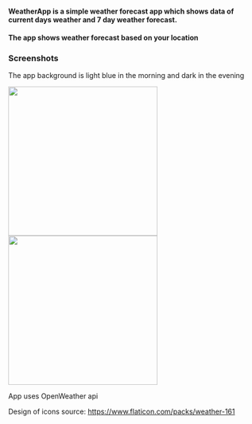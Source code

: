 #### WeatherApp is a simple weather forecast app which shows data of current days weather and 7 day weather forecast.
#### The app shows weather forecast based on your location

### Screenshots
The app background is light blue in the morning and dark in the evening

<img src="https://i.hizliresim.com/cmp5ole.jpg" width="300">  <img src="https://i.hizliresim.com/e1pb5mh.jpg" width="300">


App uses OpenWeather api

Design of icons source: https://www.flaticon.com/packs/weather-161

